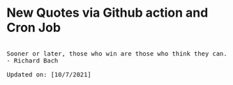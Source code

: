 # New Quotes via Github action and Cron Job

<pre>
<!-- #quote -->
Sooner or later, those who win are those who think they can.
- Richard Bach

Updated on: [10/7/2021]
<!-- #quoteEnd -->
</pre>
